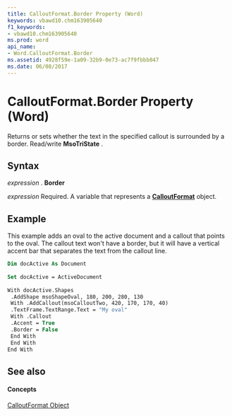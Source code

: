 ```yaml
---
title: CalloutFormat.Border Property (Word)
keywords: vbawd10.chm163905640
f1_keywords:
- vbawd10.chm163905640
ms.prod: word
api_name:
- Word.CalloutFormat.Border
ms.assetid: 4928f59e-1a09-32b9-0e73-ac7f9fbbb047
ms.date: 06/08/2017
---
```



# CalloutFormat.Border Property (Word)

Returns or sets whether the text in the specified callout is surrounded by a border. Read/write  **MsoTriState** .


## Syntax

 _expression_ . **Border**

 _expression_ Required. A variable that represents a **[CalloutFormat](Word.CalloutFormat.md)** object.


## Example

This example adds an oval to the active document and a callout that points to the oval. The callout text won't have a border, but it will have a vertical accent bar that separates the text from the callout line.


```vb
Dim docActive As Document 
 
Set docActive = ActiveDocument 
 
With docActive.Shapes 
 .AddShape msoShapeOval, 180, 200, 280, 130 
 With .AddCallout(msoCalloutTwo, 420, 170, 170, 40) 
 .TextFrame.TextRange.Text = "My oval" 
 With .Callout 
 .Accent = True 
 .Border = False 
 End With 
 End With 
End With
```


## See also


#### Concepts


[CalloutFormat Object](Word.CalloutFormat.md)

